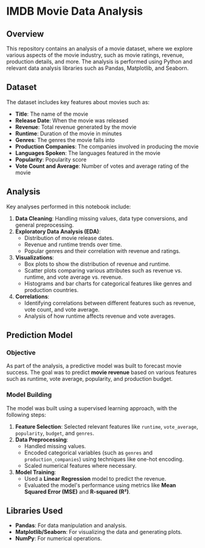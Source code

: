 # IMDB Movie Data Analysis

## Overview
This repository contains an analysis of a movie dataset, where we explore various aspects of the movie industry, such as movie ratings, revenue, production details, and more. The analysis is performed using Python and relevant data analysis libraries such as Pandas, Matplotlib, and Seaborn.

## Dataset
The dataset includes key features about movies such as:
- **Title**: The name of the movie
- **Release Date**: When the movie was released
- **Revenue**: Total revenue generated by the movie
- **Runtime**: Duration of the movie in minutes
- **Genres**: The genres the movie falls into
- **Production Companies**: The companies involved in producing the movie
- **Languages Spoken**: The languages featured in the movie
- **Popularity**: Popularity score
- **Vote Count and Average**: Number of votes and average rating of the movie

## Analysis
Key analyses performed in this notebook include:
1. **Data Cleaning**: Handling missing values, data type conversions, and general preprocessing.
2. **Exploratory Data Analysis (EDA)**:
   - Distribution of movie release dates.
   - Revenue and runtime trends over time.
   - Popular genres and their correlation with revenue and ratings.
3. **Visualizations**: 
   - Box plots to show the distribution of revenue and runtime.
   - Scatter plots comparing various attributes such as revenue vs. runtime, and vote average vs. revenue.
   - Histograms and bar charts for categorical features like genres and production countries.
4. **Correlations**: 
   - Identifying correlations between different features such as revenue, vote count, and vote average.
   - Analysis of how runtime affects revenue and vote averages.

## Prediction Model

### Objective
As part of the analysis, a predictive model was built to forecast movie success. The goal was to predict **movie revenue** based on various features such as runtime, vote average, popularity, and production budget.

### Model Building
The model was built using a supervised learning approach, with the following steps:
1. **Feature Selection**: Selected relevant features like `runtime`, `vote_average`, `popularity`, `budget`, and `genres`.
2. **Data Preprocessing**: 
   - Handled missing values.
   - Encoded categorical variables (such as `genres` and `production_companies`) using techniques like one-hot encoding.
   - Scaled numerical features where necessary.
3. **Model Training**:
   - Used a **Linear Regression** model to predict the revenue.
   - Evaluated the model's performance using metrics like **Mean Squared Error (MSE)** and **R-squared (R²)**.

## Libraries Used
- **Pandas**: For data manipulation and analysis.
- **Matplotlib/Seaborn**: For visualizing the data and generating plots.
- **NumPy**: For numerical operations.
